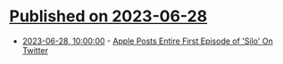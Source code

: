 # [Published on 2023-06-28](index.md)

* [2023-06-28, 10:00:00](https://entertainment.slashdot.org/story/23/06/27/2237200/apple-posts-entire-first-episode-of-silo-on-twitter?utm_source=rss1.0mainlinkanon&utm_medium=feed) - [Apple Posts Entire First Episode of 'Silo' On Twitter](https://entertainment.slashdot.org/story/23/06/27/2237200/apple-posts-entire-first-episode-of-silo-on-twitter?utm_source=rss1.0mainlinkanon&utm_medium=feed)
